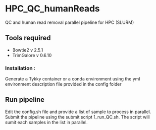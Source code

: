 # HPC_QC_humanReads
QC and human read removal parallel pipeline for HPC (SLURM)

## Tools required

- Bowtie2 v 2.5.1
- TrimGalore v 0.6.10

### Installation :
Generate a Tykky container or a conda environment using the yml environment description file provided in the config folder

## Run pipeline
Edit the config.sh file and provide a list of sample to process in parallel.
Submit the pipeline using the submit script 1_run_QC.sh. The script will sumit each samples in the list in parallel.
